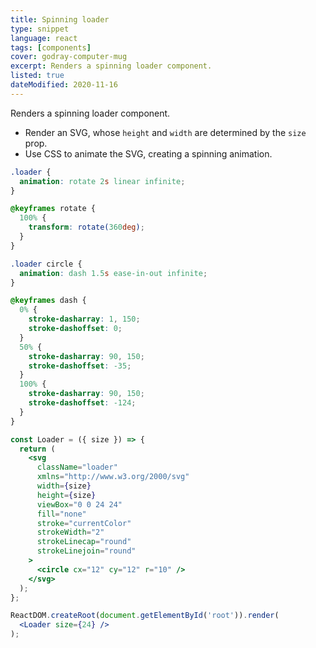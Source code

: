 ```yaml
---
title: Spinning loader
type: snippet
language: react
tags: [components]
cover: godray-computer-mug
excerpt: Renders a spinning loader component.
listed: true
dateModified: 2020-11-16
---
```


Renders a spinning loader component.

- Render an SVG, whose `height` and `width` are determined by the `size` prop.
- Use CSS to animate the SVG, creating a spinning animation.

```css
.loader {
  animation: rotate 2s linear infinite;
}

@keyframes rotate {
  100% {
    transform: rotate(360deg);
  }
}

.loader circle {
  animation: dash 1.5s ease-in-out infinite;
}

@keyframes dash {
  0% {
    stroke-dasharray: 1, 150;
    stroke-dashoffset: 0;
  }
  50% {
    stroke-dasharray: 90, 150;
    stroke-dashoffset: -35;
  }
  100% {
    stroke-dasharray: 90, 150;
    stroke-dashoffset: -124;
  }
}
```

```jsx
const Loader = ({ size }) => {
  return (
    <svg
      className="loader"
      xmlns="http://www.w3.org/2000/svg"
      width={size}
      height={size}
      viewBox="0 0 24 24"
      fill="none"
      stroke="currentColor"
      strokeWidth="2"
      strokeLinecap="round"
      strokeLinejoin="round"
    >
      <circle cx="12" cy="12" r="10" />
    </svg>
  );
};

ReactDOM.createRoot(document.getElementById('root')).render(
  <Loader size={24} />
);
```
